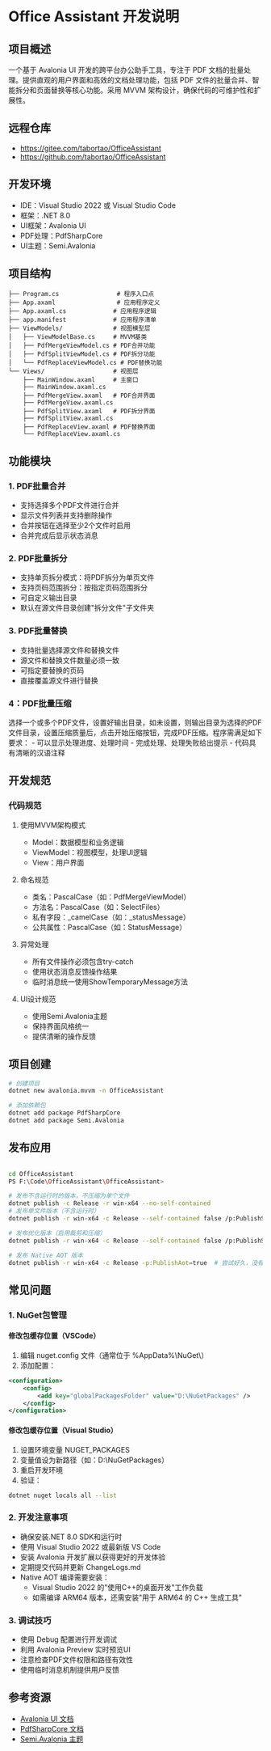 # Office Assistant 开发说明

## 项目概述
一个基于 Avalonia UI 开发的跨平台办公助手工具，专注于 PDF 文档的批量处理。提供直观的用户界面和高效的文档处理功能，包括 PDF 文件的批量合并、智能拆分和页面替换等核心功能。采用 MVVM 架构设计，确保代码的可维护性和扩展性。

## 远程仓库
- https://gitee.com/tabortao/OfficeAssistant
- https://github.com/tabortao/OfficeAssistant

## 开发环境
- IDE：Visual Studio 2022 或 Visual Studio Code
- 框架：.NET 8.0
- UI框架：Avalonia UI
- PDF处理：PdfSharpCore
- UI主题：Semi.Avalonia

## 项目结构
```
├── Program.cs                # 程序入口点
├── App.axaml                 # 应用程序定义
├── App.axaml.cs             # 应用程序逻辑
├── app.manifest             # 应用程序清单
├── ViewModels/              # 视图模型层
│   ├── ViewModelBase.cs     # MVVM基类
│   ├── PdfMergeViewModel.cs # PDF合并功能
│   ├── PdfSplitViewModel.cs # PDF拆分功能
│   └── PdfReplaceViewModel.cs # PDF替换功能
└── Views/                   # 视图层
    ├── MainWindow.axaml     # 主窗口
    ├── MainWindow.axaml.cs
    ├── PdfMergeView.axaml   # PDF合并界面
    ├── PdfMergeView.axaml.cs
    ├── PdfSplitView.axaml   # PDF拆分界面
    ├── PdfSplitView.axaml.cs
    ├── PdfReplaceView.axaml # PDF替换界面
    └── PdfReplaceView.axaml.cs
```

## 功能模块

### 1. PDF批量合并
- 支持选择多个PDF文件进行合并
- 显示文件列表并支持删除操作
- 合并按钮在选择至少2个文件时启用
- 合并完成后显示状态消息

### 2. PDF批量拆分
- 支持单页拆分模式：将PDF拆分为单页文件
- 支持页码范围拆分：按指定页码范围拆分
- 可自定义输出目录
- 默认在源文件目录创建"拆分文件"子文件夹

### 3. PDF批量替换
- 支持批量选择源文件和替换文件
- 源文件和替换文件数量必须一致
- 可指定要替换的页码
- 直接覆盖源文件进行替换

### 4：PDF批量压缩
选择一个或多个PDF文件，设置好输出目录，如未设置，则输出目录为选择的PDF文件目录，设置压缩质量后，点击开始压缩按钮，完成PDF压缩。程序需满足如下要求：
    - 可以显示处理进度、处理时间
    - 完成处理、处理失败给出提示
    - 代码具有清晰的汉语注释

## 开发规范

### 代码规范
1. 使用MVVM架构模式
   - Model：数据模型和业务逻辑
   - ViewModel：视图模型，处理UI逻辑
   - View：用户界面
   
2. 命名规范
   - 类名：PascalCase（如：PdfMergeViewModel）
   - 方法名：PascalCase（如：SelectFiles）
   - 私有字段：_camelCase（如：_statusMessage）
   - 公共属性：PascalCase（如：StatusMessage）

3. 异常处理
   - 所有文件操作必须包含try-catch
   - 使用状态消息反馈操作结果
   - 临时消息统一使用ShowTemporaryMessage方法

4. UI设计规范
   - 使用Semi.Avalonia主题
   - 保持界面风格统一
   - 提供清晰的操作反馈

## 项目创建
```bash
# 创建项目
dotnet new avalonia.mvvm -n OfficeAssistant

# 添加依赖包
dotnet add package PdfSharpCore
dotnet add package Semi.Avalonia
```

## 发布应用
```bash

cd OfficeAssistant
PS F:\Code\OfficeAssistant\OfficeAssistant> 

# 发布不含运行时的版本，不压缩为单个文件
dotnet publish -c Release -r win-x64 --no-self-contained
# 发布单文件版本（不含运行时）
dotnet publish -r win-x64 -c Release --self-contained false /p:PublishSingleFile=true

# 发布优化版本（启用裁剪和压缩）
dotnet publish -r win-x64 -c Release --self-contained false /p:PublishSingleFile=true /p:TrimMode=partial /p:IncludeNativeLibrariesForSelfExtract=true

# 发布 Native AOT 版本
dotnet publish -r win-x64 -c Release -p:PublishAot=true  # 尝试好久，没有AOT编译成功，暂时放弃
```

## 常见问题

### 1. NuGet包管理
#### 修改包缓存位置（VSCode）
1. 编辑 nuget.config 文件（通常位于 %AppData%\NuGet\）
2. 添加配置：
```xml
<configuration>
    <config>
        <add key="globalPackagesFolder" value="D:\NuGetPackages" />
    </config>
</configuration>
```

#### 修改包缓存位置（Visual Studio）
1. 设置环境变量 NUGET_PACKAGES
2. 变量值设为新路径（如：D:\NuGetPackages）
3. 重启开发环境
4. 验证：
```bash
dotnet nuget locals all --list
```

### 2. 开发注意事项
- 确保安装.NET 8.0 SDK和运行时
- 使用 Visual Studio 2022 或最新版 VS Code
- 安装 Avalonia 开发扩展以获得更好的开发体验
- 定期提交代码并更新 ChangeLogs.md
- Native AOT 编译需要安装：
  - Visual Studio 2022 的"使用C++的桌面开发"工作负载
  - 如需编译 ARM64 版本，还需安装"用于 ARM64 的 C++ 生成工具"

### 3. 调试技巧
- 使用 Debug 配置进行开发调试
- 利用 Avalonia Preview 实时预览UI
- 注意检查PDF文件权限和路径有效性
- 使用临时消息机制提供用户反馈

## 参考资源
- [Avalonia UI 文档](https://docs.avaloniaui.net/)
- [PdfSharpCore 文档](https://github.com/ststeiger/PdfSharpCore)
- [Semi.Avalonia 主题](https://github.com/irihitech/Semi.Avalonia)